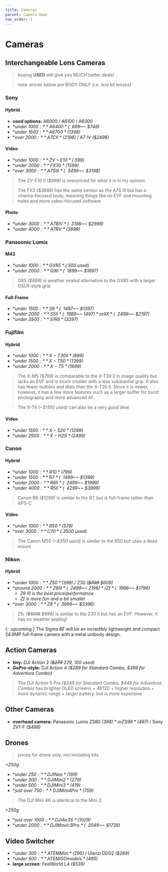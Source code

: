 ```yaml
---
title: Cameras
parent: Camera Gear
nav_order: 1
---
```

# Cameras

## Interchangeable Lens Cameras

> buying **USED** will give you MUCH better deals!

> note: prices below are BODY ONLY *(i.e. w/o kit lenses)*

### Sony

#### Hybrid

- **used options:** A6000 / A6100 / A6300
- **under $1000:** A6400 *(~~$899~~ $748)*
- **under $1500:** A6700 *($1398)*
- **over $2000:** A7C II *($2198)* / A7 IV *($2498)*

#### Video 

- **under $1000:** ZV-E10 *(~$599)*
- **under $2000:** FX30 *($1599)*
- **over $3000:** A7S III *(~~$3499~~ $3198)*

> The ZV-E10 II *($998)* is overpriced for what it is in my opinion
> 
> The FX3 *($3898)* has the same sensor as the A7S III but has a cinema-focused body, meaning things like no EVF and mounting holes and more video-focused software

#### Photo

- **under $3000:** A7R IV *(~~$3198~~ $2998)*
- **under $4000:** A7R V *($3898)*

### Panasonic Lumix

#### M43

- **under $1000:** GX85 *(~$500 used)*
- **under $2000:** G9 II *(~~$1899~~ $1697)*

> G85 *($899)* is weather sealed alternative to the GX85 with a larger DSLR-style grip

#### Full-Frame

- **under $1500:** S9 *(~~$1497~~ $1397)*
- **under $2000:** S5 II *(~~$1999~~ $1497)* or IIX *(~~$2499~~ $2197)*
- **under $3500:** S1R II *($3297)*

### Fujifilm

#### Hybrid

- **under $1000:** X-T30 II *($899)*
- **under $1500:** X-T50 *($1399)*
- **under $2000:** X-T5 *($1699)*

> The X-M5 *($799)* is comparable to the X-T30 II in image quality but lacks an EVF and is much smaller with a less substantial grip. It also has fewer buttons and dials than the X-T30 II. Since it is newer, however, it has a few more features such as a larger buffer for burst photography and more advanced AF. 

>  The X-T4 *(~$1100 used)* can also be a very good deal

#### Video

- **under $1500:** X-S20 *($1299)*
- **under $2500:** X-H2S *($2499)*


### Canon

#### Hybrid

- **under $1000:** R10 *($799)*
- **under $1500:** R7 *(~~$1499~~ $1399)*
- **under $2000:** R6 II *(~~$2499~~ $1999)*
- **under $4000:** R5 II *(~~$4299~~ $3999)*

> Canon R8 *($1299)* is similar to the R7, but is full-frame rather than APS-C

#### Video

- **under $1000:** R50 *($579)*
- **over $3000:** C70 *(~$3500 used)*

> The Canon M50 *(~$350 used)* is similar to the R50 but uses a dead mount

### Nikon

#### Hybrid

- **under $1000:** Z50 *($599)* / Z30 *(~~$709~~ $609)*
- **around $2000:** Z6 III *(~~$2499~~ $2196)* / Zf *(~~$1996~~ $1796)*
	- *Z6 III is the best price/performance*
	- *Zf is more fun and a bit smaller*
- **over $3000:** Z8 *(~~$3999~~ $3396)*

> Zfc *(~~$1096~~ $996)* is similar to the Z30 II but has an EVF. However, it has no weather sealing!

{: .upcoming }
The Sigma BF will be an incredibly lightweight and compact 24.6MP full-frame camera with a metal unibody design. 

## Action Cameras

- **tiny:** DJI Action 2 *(~~$279~~ $229, ~$100 used)*
- **GoPro-style:** DJI Action 4 *($289 for Standard Combo, $399 for Adventure Combo)*

> The DJI Action 5 Pro *($349 for Standard Combo, $449 for Adventure Combo)* has brighter OLED screens + 4K120 + higher resolution + more dynamic range + larger battery, but is more expensive

## Other Cameras

- **overhead camera:** Panasonic Lumix ZS80 *($398)* or ZS99 *($497)* / Sony ZV1-F *($498)*

## Drones

> prices for drone only, not including kits

*<250g*
- **under $250:** DJI Neo *($199)*
- **under $300:** DJI Mini 2 *($279)*
- **under $500:** DJI Mini 3 *($419)*
- **just over $750:** DJI Mini 4 Pro *($759)*

> The DJI Mini 4K is identical to the Mini 2

*>250g*
- **just over $1000:** DJI Air 3S *($1029)*
- **under $2000:** DJI Mavic 3 Pro *(~~$2049~~ $1739)*

## Video Switcher

- **under $300:** ATEM Mini *($295)* / Ulanzi DD02 *($269)*
- **under $500:** ATEM ISO models *($495)*
- **large screen:** FeelWorld L4 *($539)*